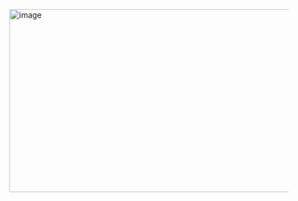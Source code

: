 <img width="589" height="331" alt="image" src="https://github.com/user-attachments/assets/62bc4bd9-fcc0-4ef6-b442-a25257490514" />

